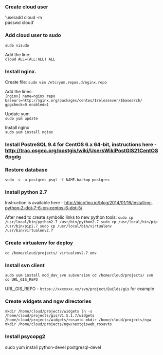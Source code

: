 ### Create cloud user  
'useradd cloud -m  
passwd cloud'

### Add cloud user to sudo  
`sudo visudo`

Add the line:  
`cloud ALL=(ALL:ALL) ALL`

### Install nginx. 
Create file:
`sudo vim /etc/yum.repos.d/nginx.repo`

Add the lines:  
`[nginx]
name=nginx repo
baseurl=http://nginx.org/packages/centos/$releasever/$basearch/
gpgcheck=0
enabled=1`

Update yum  
`sudo yum update`

Install nginx  
`sudo yum install nginx`

### Install PostreSQL 9.4 for CentOS 6.x 64-bit, instructions here - http://trac.osgeo.org/postgis/wiki/UsersWikiPostGIS21CentOS6pgdg

### Restore database
`sudo -s -u postgres
psql -f NAME.backup postgres`

### Install python 2.7
Instruction is available here - http://bicofino.io/blog/2014/01/16/installing-python-2-dot-7-6-on-centos-6-dot-5/

After need to create symbolic links to new python tools:
`sudo cp /usr/local/bin/python2.7 /usr/bin/python2.7
sudo cp /usr/local/bin/pip /usr/bin/pip2.7
sudo cp /usr/local/bin/virtualenv /usr/bin/virtualenv2.7`

### Create virtualenv for deploy
`cd /home/cloud/projects/
virtualenv2.7 env`

### Install svn client
`sudo yum install mod_dav_svn subversion
cd /home/cloud/projects/
svn co URL_GIS_REPO`

URL_GIS_REPO - `https://xxxxxxx.xx/svn/project/Builds/gis` for example 

### Create widgets and ngw directories
`mkdir /home/cloud/projects/widgets
ln -s /home/cloud/projects/gis/V1.5.1.7/widgets /home/cloud/projects/widgets/rosavto
mkdir /home/cloud/projects/ngw
mkdir /home/cloud/projects/ngw/nextgisweb_rosavto`

### Install psycopg2
sudo yum install python-devel postgresql-devel

